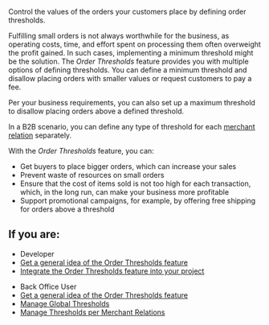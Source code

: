 Control the values of the orders your customers place by defining order thresholds. 

Fulfilling small orders is not always worthwhile for the business, as operating costs, time, and effort spent on processing them often overweight the profit gained. In such cases, implementing a minimum threshold might be the solution. The *Order Thresholds* feature provides you with multiple options of defining thresholds. You can define a minimum threshold and disallow placing orders with smaller values or request customers to pay a fee.

Per your business requirements, you can also set up a maximum threshold to disallow placing orders above a defined threshold.

In a B2B scenario, you can define any type of threshold for each [merchant relation](https://documentation.spryker.com/docs/en/merchants-and-merchant-relations-overview) separately.

With the *Order Thresholds* feature, you can:

* Get buyers to place bigger orders, which can increase your sales
* Prevent waste of resources on small orders
* Ensure that the cost of items sold is not too high for each transaction, which, in the long run, can make your business more profitable
* Support promotional campaigns, for example, by offering free shipping for orders above a threshold

## If you are:

<div class="mr-container">
    <div class="mr-list-container">
        <!-- col1 -->
        <div class="mr-col">
            <ul class="mr-list mr-list-green">
                <li class="mr-title">Developer</li>
                <li><a href="https://documentation.spryker.com/docs/en/order-thresholds-feature-overview" class="mr-link">Get a general idea of the Order Thresholds feature</a></li>
                <li><a href="https://documentation.spryker.com/docs/en/minimum-order-value-feature-integration">Integrate the Order Thresholds feature into your project</a></li>
            </ul>
        </div>
        <!-- col2 -->
        <div class="mr-col">
            <ul class="mr-list mr-list-blue">
                <li class="mr-title"> Back Office User</li>
                <li><a href="https://documentation.spryker.com/docs/en/order-thresholds-feature-overview" class="mr-link">Get a general idea of the Order Thresholds feature</a></li>
                <li><a href="">Manage Global Thresholds</a></li>
                <li><a href="" class="mr-link">Manage Thresholds per Merchant Relations</a></li>
            </ul>
        </div>
    </div>
</div>